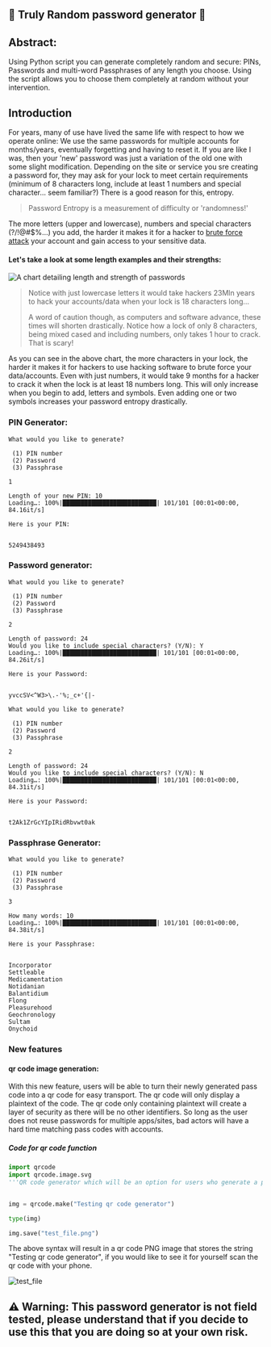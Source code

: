 

## :closed_lock_with_key: Truly Random password generator :closed_lock_with_key:

## Abstract:
Using Python script you can generate completely random and secure: PINs, Passwords and multi-word Passphrases of any length you choose. Using the script allows you to choose them completely at random without your intervention.

## Introduction
For years, many of use have lived the same life with respect to how we operate online: We use the same passwords for multiple accounts for months/years, eventually forgetting and having to reset it. If you are like I was, then your 'new' password was just a variation of the old one with some slight modification. Depending on the site or service you sre creating a password for, they may ask for your lock to meet certain requirements (minimum of 8 characters long, include at least 1 numbers and special character... seem familiar?) There is a good reason for this, entropy.

> Password Entropy is a measurement of difficulty or 'randomness!'

The more letters (upper and lowercase), numbers and special characters (?/!@#$%...) you add, the harder it makes it for a hacker to [brute force attack](https://en.wikipedia.org/wiki/Brute-force_attack) your account and gain access to your sensitive data. 

#### Let's take a look at some length examples and their strengths:


<img title="Entropy guide" alt="A chart detailing length and strength of passwords" src="https://external-preview.redd.it/2l9o6Gro5JI7nZATK4kY_78KSy7HkXmWxUXnoks8uhw.jpg?auto=webp&s=a676126d5be7bd3fc5534523f9a0ca81b0dcb9a5">

> Notice with just lowercase letters it would take hackers 23Mln years to hack your accounts/data when your lock is 18 characters long... 
> 
> A word of caution though, as computers and software advance, these times will shorten drastically. Notice how a lock of only 8 characters, being mixed cased and including numbers, only takes 1 hour to crack. That is scary!

As you can see in the above chart, the more characters in your lock, the harder it makes it for hackers to use hacking software to brute force your data/accounts. Even with just numbers, it would take 9 months for a hacker to crack it when the lock is at least 18 numbers long. This will only increase when you begin to add, letters and symbols. Even adding one or two symbols increases your password entropy drastically.

### PIN Generator: 
```
What would you like to generate?

 (1) PIN number
 (2) Password
 (3) Passphrase

1

Length of your new PIN: 10
Loading…: 100%|██████████████████████████| 101/101 [00:01<00:00, 84.16it/s]

Here is your PIN: 


5249438493
```

### Password generator: 

```
What would you like to generate?

 (1) PIN number
 (2) Password
 (3) Passphrase

2

Length of password: 24
Would you like to include special characters? (Y/N): Y
Loading…: 100%|██████████████████████████| 101/101 [00:01<00:00, 84.26it/s]

Here is your Password: 


yvccSV<^W3>\.-'%;_c+'{|-
```

```
What would you like to generate?

 (1) PIN number
 (2) Password
 (3) Passphrase

2

Length of password: 24
Would you like to include special characters? (Y/N): N
Loading…: 100%|██████████████████████████| 101/101 [00:01<00:00, 84.31it/s]

Here is your Password: 


t2Ak1ZrGcYIpIRidRbvwt0ak
```

### Passphrase Generator:

```
What would you like to generate?

 (1) PIN number
 (2) Password
 (3) Passphrase

3

How many words: 10
Loading…: 100%|██████████████████████████| 101/101 [00:01<00:00, 84.38it/s]

Here is your Passphrase: 


Incorporator 
Settleable 
Medicamentation 
Notidanian 
Balantidium 
Flong 
Pleasurehood 
Geochronology 
Sultam 
Onychoid
```
### New features 

#### qr code image generation:

With this new feature, users will be able to turn their newly generated pass code into a qr code for easy transport. The qr code will only display a plaintext of the code. The qr code only containing plaintext will create a layer of security as there will be no other identifiers. So long as the user does not reuse passwords for multiple apps/sites, bad actors will have a hard time matching pass codes with accounts. 

##### Code for qr code function
```python
import qrcode
import qrcode.image.svg
'''QR code generator which will be an option for users who generate a passcode'''


img = qrcode.make("Testing qr code generator")

type(img)

img.save("test_file.png")
```

The above syntax will result in a qr code PNG image that stores the string "Testing qr code generator", if you would like to see it for yourself scan the qr code with your phone.

![test_file](https://user-images.githubusercontent.com/91287801/206769041-e8129ba6-3bb0-4f3e-8b26-e05372d50af6.png)


## :warning: **Warning:** This password generator is not field tested, please understand that if you decide to use this that you are doing so at your own risk.

